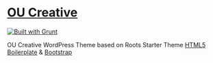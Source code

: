 # [OU Creative](http://cte.ou.edu/)

[![Built with Grunt](https://cdn.gruntjs.com/builtwith.png)](http://gruntjs.com/)

OU Creative  WordPress Theme based on Roots Starter Theme [HTML5 Boilerplate](http://html5boilerplate.com/) & [Bootstrap](http://getbootstrap.com/)

